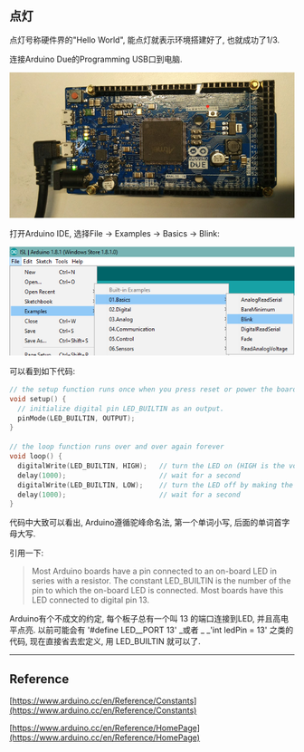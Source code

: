 ## 点灯

点灯号称硬件界的"Hello World", 能点灯就表示环境搭建好了, 也就成功了1/3.

连接Arduino Due的Programming USB口到电脑.

![](/assets/USBArduinoDue.png)

打开Arduino IDE, 选择File -&gt; Examples -&gt; Basics -&gt; Blink:

![](/assets/Blink.png)

可以看到如下代码:

```c
// the setup function runs once when you press reset or power the board
void setup() {
  // initialize digital pin LED_BUILTIN as an output.
  pinMode(LED_BUILTIN, OUTPUT);
}

// the loop function runs over and over again forever
void loop() {
  digitalWrite(LED_BUILTIN, HIGH);   // turn the LED on (HIGH is the voltage level)
  delay(1000);                       // wait for a second
  digitalWrite(LED_BUILTIN, LOW);    // turn the LED off by making the voltage LOW
  delay(1000);                       // wait for a second
}
```

代码中大致可以看出, Arduino遵循驼峰命名法, 第一个单词小写, 后面的单词首字母大写.

引用一下:

> Most Arduino boards have a pin connected to an on-board LED in series with a resistor. The constant LED\_BUILTIN is the number of the pin to which the on-board LED is connected. Most boards have this LED connected to digital pin 13.

Arduino有个不成文的约定, 每个板子总有一个叫 13 的端口连接到LED, 并且高电平点亮. 以前可能会有 '\#define LED\__PORT 13' _或者 _ _'int ledPin = 13' 之类的代码, 现在直接省去宏定义, 用 LED\_BUILTIN 就可以了.

---

## Reference

[https://www.arduino.cc/en/Reference/Constants](https://www.arduino.cc/en/Reference/Constants)

[https://www.arduino.cc/en/Reference/HomePage](https://www.arduino.cc/en/Reference/HomePage)

